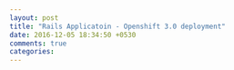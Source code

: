 ```yaml
---
layout: post
title: "Rails Applicatoin - Openshift 3.0 deployment"
date: 2016-12-05 18:34:50 +0530
comments: true
categories: 
---
```

